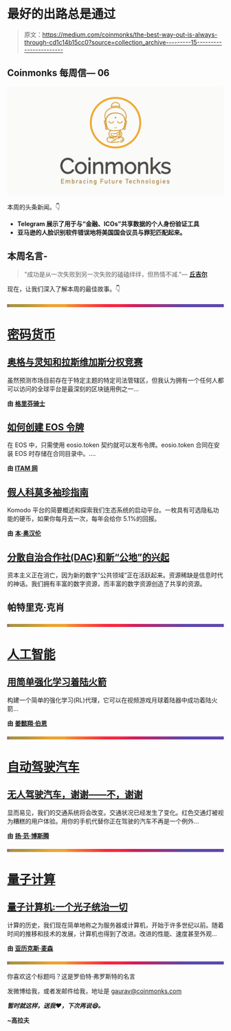 # 最好的出路总是通过

> 原文：<https://medium.com/coinmonks/the-best-way-out-is-always-through-cd1c14b15cc0?source=collection_archive---------15----------------------->

## Coinmonks 每周信— 06

![](img/a8f11514568647ebfa7debf2b408b963.png)

本周的头条新闻。👇

*   **Telegram 展示了用于与“金融、ICOs”共享数据的个人身份验证工具**
*   **亚马逊的人脸识别软件错误地将美国国会议员与罪犯匹配起来。**

## 本周名言-

> "成功是从一次失败到另一次失败的磕磕绊绊，但热情不减."― [**丘吉尔**](https://www.goodreads.com/author/show/14033.Winston_S_Churchill)

现在，让我们深入了解本周的最佳故事。👇

![](img/bbd4c520f7a63777145b65e0ebc51cba.png)

# [密码货币](https://medium.com/coinmonks/blockchain/home)

## [奥格与灵知和拉斯维加斯分权竞赛](/coinmonks/augur-vs-gnosis-and-the-race-to-decentralize-vegas-part-1-e075b219d479)

虽然预测市场目前存在于特定主题的特定司法管辖区，但我认为拥有一个任何人都可以访问的全球平台是最深刻的区块链用例之一…

**由** [**格里芬骑士**](https://medium.com/u/551e00564806?source=post_page-----cd1c14b15cc0--------------------------------)

## [如何创建 EOS 令牌](/coinmonks/how-to-create-eos-token-212696fe1aba)

在 EOS 中，只需使用 eosio.token 契约就可以发布令牌。eosio.token 合同在安装 EOS 时存储在合同目录中。….

**由** [**ITAM 网**](https://medium.com/u/4b7d12795602?source=post_page-----cd1c14b15cc0--------------------------------)

## [假人科莫多袖珍指南](/coinmonks/a-pocket-guide-to-komodo-platform-b20ab386f0ea)

Komodo 平台的简要概述和探索我们生态系统的启动平台。一枚具有可选隐私功能的硬币，如果你每月去一次，每年会给你 5.1%的回报。

**由** [**本·奥汉伦**](https://medium.com/u/19de69686e7?source=post_page-----cd1c14b15cc0--------------------------------)

## [分散自治合作社(DAC)和新“公地”的兴起](/coinmonks/decentralised-autonomous-co-operatives-dac-and-the-rise-of-the-new-commons-721f5e1a7d3)

资本主义正在消亡，因为新的数字“公共领域”正在活跃起来。资源稀缺是信息时代的神话。我们拥有丰富的数字资源，而丰富的数字资源创造了共享的资源。

## 帕特里克·克肖

![](img/bbd4c520f7a63777145b65e0ebc51cba.png)

# [人工智能](https://medium.com/coinmonks/artificial-intelligence/home)

## [用简单强化学习着陆火箭](/coinmonks/landing-a-rocket-with-simple-reinforcement-learning-3a0265f8b58c)

构建一个简单的强化学习(RL)代理，它可以在视频游戏月球着陆器中成功着陆火箭…

**由** [**姜懿翔·伯恩**](https://medium.com/u/dbf9e722f39d?source=post_page-----cd1c14b15cc0--------------------------------)

![](img/bbd4c520f7a63777145b65e0ebc51cba.png)

# [自动驾驶汽车](/coinmonks/search?q=self%20driving%20cars)

## [无人驾驶汽车，谢谢——不，谢谢](/coinmonks/quantum-computer-one-photon-to-rule-all-a810eb618842)

显而易见，我们的交通系统将会改变。交通状况已经发生了变化。红色交通灯被视为糟糕的用户体验。用你的手机代替你正在驾驶的汽车不再是一个例外…

**由** [**扬·范·博斯腾**](https://medium.com/u/1ac0016b356b?source=post_page-----cd1c14b15cc0--------------------------------)

![](img/bbd4c520f7a63777145b65e0ebc51cba.png)

# [量子计算](https://medium.com/coinmonks/quantum-computing/home)

## [量子计算机:一个光子统治一切](/coinmonks/quantum-computer-one-photon-to-rule-all-a810eb618842)

计算的历史，我们现在简单地称之为服务器或计算机，开始于许多世纪以前。随着时间的推移和技术的发展，计算机也得到了改进。改进的性能、速度甚至外观…

**由** [**亚历克斯·麦森**](https://medium.com/u/9d010e587674?source=post_page-----cd1c14b15cc0--------------------------------)

![](img/bbd4c520f7a63777145b65e0ebc51cba.png)

你喜欢这个标题吗？这是罗伯特·弗罗斯特的名言

发微博给我，或者发邮件给我，地址是 gaurav@coinmonks.com

***暂时就这样，送我❤️，下次再说😄。***

**~高拉夫**